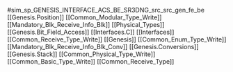 #sim_sp_GENESIS_INTERFACE_ACS_BE_SR3DNG_src_src_gen_fe_be
[[Genesis.Position]]
[[Common_Modular_Type_Write]]
[[Mandatory_Blk_Receive_Info_Blk]]
[[Physical_Types]]
[[Genesis.Bit_Field_Access]]
[[Interfaces.C]]
[[Interfaces]]
[[Common_Receive_Type_Write]]
[[Genesis]]
[[Common_Enum_Type_Write]]
[[Mandatory_Blk_Receive_Info_Blk_Conv]]
[[Genesis.Conversions]]
[[Genesis.Stack]]
[[Common_Physical_Type_Write]]
[[Common_Basic_Type_Write]]
[[Common_Receive_Type]]
